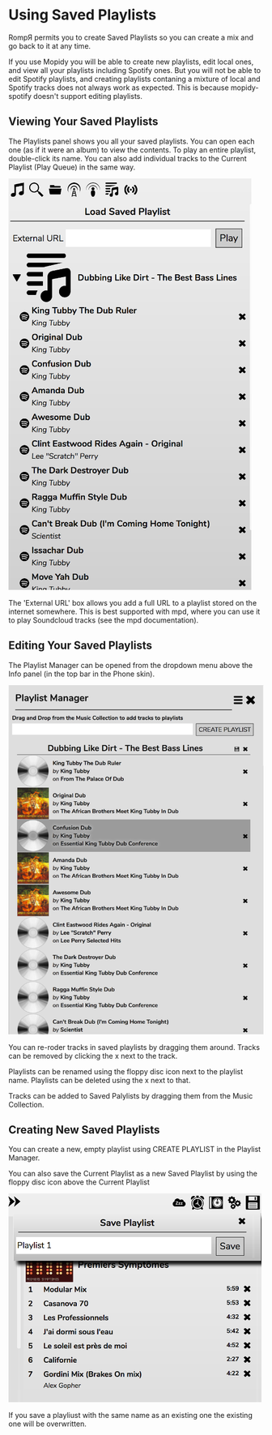 # Using Saved Playlists

RompЯ permits you to create Saved Playlists so you can create a mix and go back to it at any time.

If you use Mopidy you will be able to create new playlists, edit local ones, and view all your playlists including Spotify ones. But you will not be able to edit Spotify playlists, and creating playlists contaning a mixture of local and Spotify tracks does not always work as expected. This is because mopidy-spotify doesn't support editing playlists.

## Viewing Your Saved Playlists

The Playlists panel shows you all your saved playlists. You can open each one (as if it were an album) to view the contents. To play an entire playlist, double-click its name. You can also add individual tracks to the Current Playlist (Play Queue) in the same way.

![](images/playlists1.png)

The 'External URL' box allows you add a full URL to a playlist stored on the internet somewhere. This is best supported with mpd, where you can use it to play Soundcloud tracks (see the mpd documentation).

## Editing Your Saved Playlists

The Playlist Manager can be opened from the dropdown menu above the Info panel (in the top bar in the Phone skin).

![](images/playlists2.png)

You can re-roder tracks in saved playlists by dragging them around. Tracks can be removed by clicking the x next to the track.

Playlists can be renamed using the floppy disc icon next to the playlist name. Playlists can be deleted using the x next to that.

Tracks can be added to Saved Palylists by dragging them from the Music Collection.

## Creating New Saved Playlists

You can create a new, empty playlist using CREATE PLAYLIST in the Playlist Manager.

You can also save the Current Playlist as a new Saved Playlist by using the floppy disc icon above the Current Playlist

![](images/playlists3.png)

If you save a playliust with the same name as an existing one the existing one will be overwritten.
